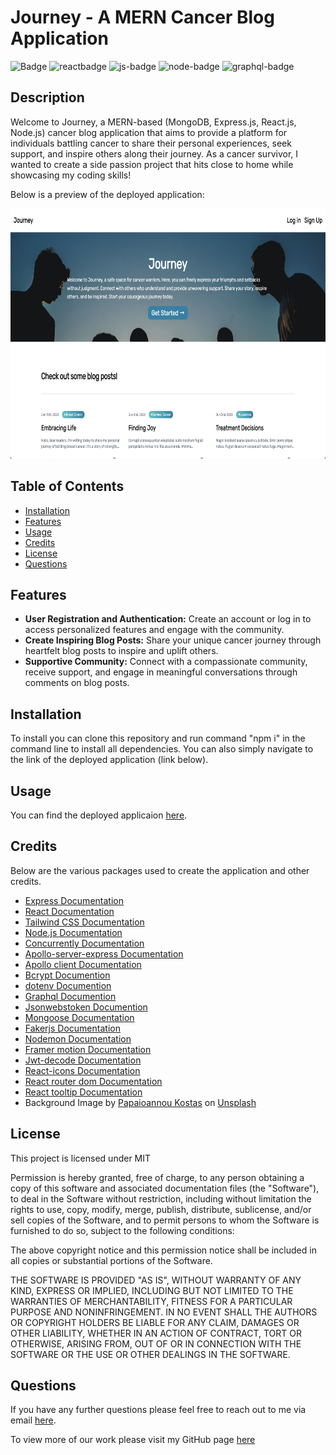 # Journey - A MERN Cancer Blog Application

![Badge](https://img.shields.io/badge/licence-MIT-green)
![reactbadge](https://img.shields.io/badge/React-20232A?style=for-the-badge&logo=react&logoColor=61DAFB)
![js-badge](https://img.shields.io/badge/JavaScript-323330?style=for-the-badge&logo=javascript&logoColor=F7DF1E)
![node-badge](https://img.shields.io/badge/Node.js-339933?style=for-the-badge&logo=nodedotjs&logoColor=white)
![graphql-badge](https://img.shields.io/badge/GraphQl-E10098?style=for-the-badge&logo=graphql&logoColor=white)

## Description

Welcome to Journey, a MERN-based (MongoDB, Express.js, React.js, Node.js) cancer blog application that aims to provide a platform for individuals battling cancer to share their personal experiences, seek support, and inspire others along their journey. As a cancer survivor, I wanted to create a side passion project that hits close to home while showcasing my coding skills!

Below is a preview of the deployed application:

<img src = "client/src/assets/photos/screenshot.png" width="700" height="400" >

## Table of Contents
 - [Installation](#installation)
 - [Features](#features)
 - [Usage](#usage)
 - [Credits](#credits)
 - [License](#license)
 - [Questions](#questions)
 
## Features
 - **User Registration and Authentication:** Create an account or log in to access personalized features and engage with the community.
 - **Create Inspiring Blog Posts:** Share your unique cancer journey through heartfelt blog posts to inspire and uplift others.
 - **Supportive Community:** Connect with a compassionate community, receive support, and engage in meaningful conversations through comments on blog posts.
 
## Installation
 
 To install you can clone this repository and run command "npm i" in the command line to install all dependencies. You can also simply navigate to the link of the deployed application (link below).
 
## Usage
 
 You can find the deployed applicaion [here]().

## Credits

 Below are the various packages used to create the application and other credits.

 - [Express Documentation](https://expressjs.com/)
 - [React Documentation](https://react.dev/)
 - [Tailwind CSS Documentation](https://tailwindcss.com/docs/installation)
 - [Node.js Documentation](https://nodejs.org/en/docs/)
 - [Concurrently Documentation](https://www.npmjs.com/package/concurrently)
 - [Apollo-server-express Documentation](https://www.npmjs.com/package/@apollo/server)
 - [Apollo client Documentation](https://www.npmjs.com/package/@apollo/client)
 - [Bcrypt Documention](https://www.npmjs.com/package/bcrypt)
 - [dotenv Documention](https://www.npmjs.com/package/dotenv)
 - [Graphql Documention](https://graphql.org/code/#javascript)
 - [Jsonwebstoken Documention](https://www.npmjs.com/package/jsonwebtoken)
 - [Mongoose Documentation](https://mongoosejs.com/docs/documents.html)
 - [Fakerjs Documentation](https://fakerjs.dev/guide/)
 - [Nodemon Documentation]()
 - [Framer motion Documentation](https://www.framer.com/motion/)
 - [Jwt-decode Documentation](https://www.npmjs.com/package/jwt-decode)
 - [React-icons Documentation](https://react-icons.github.io/react-icons)
 - [React router dom Documentation](https://www.npmjs.com/package/react-router-dom)
 - [React tooltip Documentation](https://react-tooltip.com/docs/getting-started)
 - Background Image by [Papaioannou Kostas](https://unsplash.com/fr/@papaioannou_kostas?utm_source=unsplash&utm_medium=referral&utm_content=creditCopyText) on [Unsplash](https://unsplash.com/photos/tysecUm5HJA?utm_source=unsplash&utm_medium=referral&utm_content=creditCopyText)



 


 
## License
 
 This project is licensed under MIT
 
 Permission is hereby granted, free of charge, to any person obtaining a copy of this software and associated documentation files (the "Software"), to deal in the Software without restriction, including without limitation the rights to use, copy, modify, merge, publish, distribute, sublicense, and/or sell copies of the Software, and to permit persons to whom the Software is furnished to do so, subject to the following conditions:
 
 The above copyright notice and this permission notice shall be included in all copies or substantial portions of the Software.
 
 THE SOFTWARE IS PROVIDED "AS IS", WITHOUT WARRANTY OF ANY KIND, EXPRESS OR IMPLIED, INCLUDING BUT NOT LIMITED TO THE WARRANTIES OF MERCHANTABILITY, FITNESS FOR A PARTICULAR PURPOSE AND NONINFRINGEMENT. IN NO EVENT SHALL THE AUTHORS OR COPYRIGHT HOLDERS BE LIABLE FOR ANY CLAIM, DAMAGES OR OTHER LIABILITY, WHETHER IN AN ACTION OF CONTRACT, TORT OR OTHERWISE, ARISING FROM, OUT OF OR IN CONNECTION WITH THE SOFTWARE OR THE USE OR OTHER DEALINGS IN THE SOFTWARE.
 
## Questions
 
 If you have any further questions please feel free to reach out to me via email [here](mailto:christopher.sarm15@gmail.com).
 
 To view more of our work please visit my GitHub page [here](https://github.com/chris-15)
